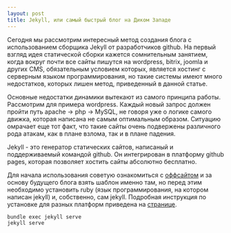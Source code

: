 ```yaml
---
layout: post
title: Jekyll, или самый быстрый блог на Диком Западе
---
```


Сегодня мы рассмотрим интересный метод создания блога с использованием сборщика Jekyll от разработчиков github. На первый взгляд идея статической сборки кажется сомнительным занятием, когда вокруг почти все сайты пишутся на wordpress, bitrix, joomla и других CMS, обязательным условием которых, является хостинг с серверным языком программирования, но такие системы имеют много недостатков, которых лишен метод, приведенный в данной статье.

Основные недостатки динамики вытекают из самого принципа работы. Рассмотрим для примера wordpress. Каждый новый запрос должен пройти путь apache -> php -> MySQL, не говоря уже о логике самого движка, которая написана не самым оптимальным образом. Ситуацию омрачает еще тот факт, что такие сайты очень подвержены различного рода атакам, как в плане взлома, так и в плане падения.

Jekyll - это генератор статических сайтов, написаный и поддерживаемый командой github. Он интегрирован в платформу github pages, которая позволяет хостить сайты абсолютно бесплатно.

Для начала использования советую ознакомиться с [оффсайтом](//jekyllrb.com) и за основу будущего блога взять шаблон именно там, но перед этим необходимо установить ruby (язык программирования, на котором написан jekyll) и, собственно, сам jekyll. Подробная инструкция по установке для разных платформ приведена на [странице](//jekyllrb.com/docs/installation/).

```
bundle exec jekyll serve
jekyll serve
```
